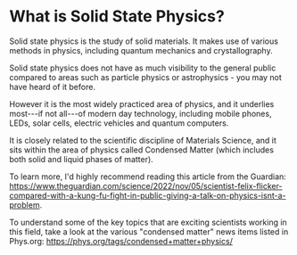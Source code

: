 # What is Solid State Physics?

Solid state physics is the study of solid materials. It makes use of various methods in physics, including quantum mechanics and crystallography.

Solid state physics does not have as much visibility to the general public compared to areas such as particle physics or astrophysics - you may not have heard of it before.

However it is the most widely practiced area of physics, and it underlies most---if not all---of modern day technology, including mobile phones, LEDs, solar cells, electric vehicles and quantum computers.

It is closely related to the scientific discipline of Materials Science, and it sits within the area of physics called Condensed Matter (which includes both solid and liquid phases of matter).

To learn more, I'd highly recommend reading this article from the Guardian: https://www.theguardian.com/science/2022/nov/05/scientist-felix-flicker-compared-with-a-kung-fu-fight-in-public-giving-a-talk-on-physics-isnt-a-problem.

To understand some of the key topics that are exciting scientists working in this field, take a look at the various "condensed matter" news items listed in Phys.org: https://phys.org/tags/condensed+matter+physics/

